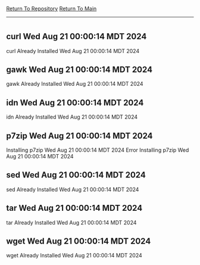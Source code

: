 [Return To Repository](https://github.com/DigitalWarrior/piholeparser/)
[Return To Main](https://github.com/DigitalWarrior/piholeparser/blob/master/RecentRunLogs/Mainlog.md)
____________________________________
# 
## curl Wed Aug 21 00:00:14 MDT 2024
curl Already Installed Wed Aug 21 00:00:14 MDT 2024
## gawk Wed Aug 21 00:00:14 MDT 2024
gawk Already Installed Wed Aug 21 00:00:14 MDT 2024
## idn Wed Aug 21 00:00:14 MDT 2024
idn Already Installed Wed Aug 21 00:00:14 MDT 2024
## p7zip Wed Aug 21 00:00:14 MDT 2024
Installing p7zip Wed Aug 21 00:00:14 MDT 2024
Error Installing p7zip Wed Aug 21 00:00:14 MDT 2024
## sed Wed Aug 21 00:00:14 MDT 2024
sed Already Installed Wed Aug 21 00:00:14 MDT 2024
## tar Wed Aug 21 00:00:14 MDT 2024
tar Already Installed Wed Aug 21 00:00:14 MDT 2024
## wget Wed Aug 21 00:00:14 MDT 2024
wget Already Installed Wed Aug 21 00:00:14 MDT 2024
